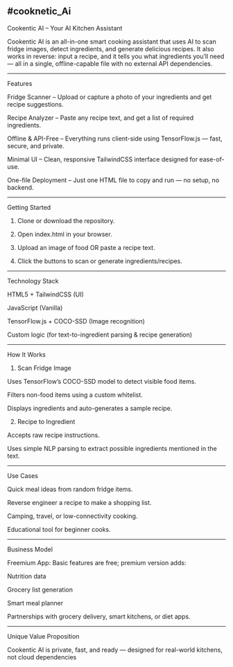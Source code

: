 #cooknetic_Ai
---

Cookentic AI – Your AI Kitchen Assistant

Cookentic AI is an all-in-one smart cooking assistant that uses AI to scan fridge images, detect ingredients, and generate delicious recipes. It also works in reverse: input a recipe, and it tells you what ingredients you’ll need — all in a single, offline-capable file with no external API dependencies.


---

Features

Fridge Scanner – Upload or capture a photo of your ingredients and get recipe suggestions.

Recipe Analyzer – Paste any recipe text, and get a list of required ingredients.

Offline & API-Free – Everything runs client-side using TensorFlow.js — fast, secure, and private.

Minimal UI – Clean, responsive TailwindCSS interface designed for ease-of-use.

One-file Deployment – Just one HTML file to copy and run — no setup, no backend.



---

Getting Started

1. Clone or download the repository.


2. Open index.html in your browser.


3. Upload an image of food OR paste a recipe text.


4. Click the buttons to scan or generate ingredients/recipes.




---

Technology Stack

HTML5 + TailwindCSS (UI)

JavaScript (Vanilla)

TensorFlow.js + COCO-SSD (Image recognition)

Custom logic (for text-to-ingredient parsing & recipe generation)



---

How It Works

1. Scan Fridge Image

Uses TensorFlow’s COCO-SSD model to detect visible food items.

Filters non-food items using a custom whitelist.

Displays ingredients and auto-generates a sample recipe.


2. Recipe to Ingredient

Accepts raw recipe instructions.

Uses simple NLP parsing to extract possible ingredients mentioned in the text.



---

Use Cases

Quick meal ideas from random fridge items.

Reverse engineer a recipe to make a shopping list.

Camping, travel, or low-connectivity cooking.

Educational tool for beginner cooks.



---

Business Model

Freemium App: Basic features are free; premium version adds:

Nutrition data

Grocery list generation

Smart meal planner


Partnerships with grocery delivery, smart kitchens, or diet apps.



---

Unique Value Proposition

Cookentic AI is private, fast, and ready — designed for real-world kitchens, not cloud dependencies

